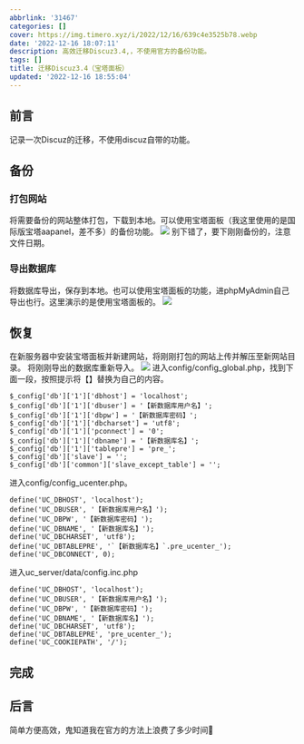 ```yaml
---
abbrlink: '31467'
categories: []
cover: https://img.timero.xyz/i/2022/12/16/639c4e3525b78.webp
date: '2022-12-16 18:07:11'
description: 高效迁移Discuz3.4,，不使用官方的备份功能。
tags: []
title: 迁移Discuz3.4（宝塔面板）
updated: '2022-12-16 18:55:04'
---
```

## 前言

记录一次Discuz的迁移，不使用discuz自带的功能。

## 备份

### 打包网站

将需要备份的网站整体打包，下载到本地。可以使用宝塔面板（我这里使用的是国际版宝塔aapanel，差不多）的备份功能。
![](https://img.timero.xyz/i/2022/12/16/639c45e4b09ee.webp)
别下错了，要下刚刚备份的，注意文件日期。

### 导出数据库

将数据库导出，保存到本地。也可以使用宝塔面板的功能，进phpMyAdmin自己导出也行。这里演示的是使用宝塔面板的。
![](https://img.timero.xyz/i/2022/12/16/639c4762e659d.webp)

## 恢复

在新服务器中安装宝塔面板并新建网站，将刚刚打包的网站上传并解压至新网站目录。
将刚刚导出的数据库重新导入。
![](https://img.timero.xyz/i/2022/12/16/639c4978f2ca7.webp)
进入config/config_global.php，找到下面一段，按照提示将【】替换为自己的内容。

```
$_config['db']['1']['dbhost'] = 'localhost';
$_config['db']['1']['dbuser'] = '【新数据库用户名】'; 
$_config['db']['1']['dbpw'] = '【新数据库密码】'; 
$_config['db']['1']['dbcharset'] = 'utf8'; 
$_config['db']['1']['pconnect'] = '0'; 
$_config['db']['1']['dbname'] = '【新数据库名】'; 
$_config['db']['1']['tablepre'] = 'pre_'; 
$_config['db']['slave'] = ''; 
$_config['db']['common']['slave_except_table'] = '';
```

进入config/config_ucenter.php。

```
define('UC_DBHOST', 'localhost');
define('UC_DBUSER', '【新数据库用户名】');
define('UC_DBPW', '【新数据库密码】');
define('UC_DBNAME', '【新数据库名】');
define('UC_DBCHARSET', 'utf8');
define('UC_DBTABLEPRE', '`【新数据库名】`.pre_ucenter_');
define('UC_DBCONNECT', 0);
```

进入uc_server/data/config.inc.php

```
define('UC_DBHOST', 'localhost');
define('UC_DBUSER', '【新数据库用户名】');
define('UC_DBPW', '【新数据库密码】');
define('UC_DBNAME', '【新数据库名】');
define('UC_DBCHARSET', 'utf8');
define('UC_DBTABLEPRE', 'pre_ucenter_');
define('UC_COOKIEPATH', '/');
```

## 完成

## 后言

简单方便高效，鬼知道我在官方的方法上浪费了多少时间🙂
